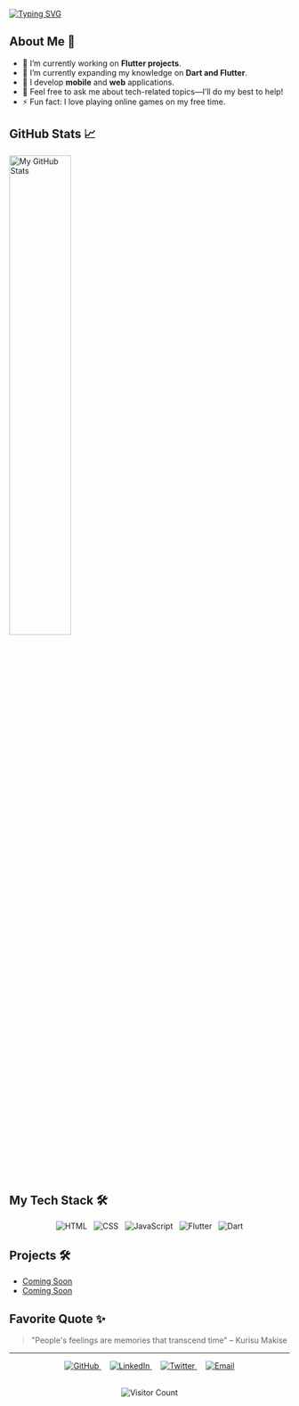 <a href="https://git.io/typing-svg"><img src="https://readme-typing-svg.demolab.com?font=Poppins&weight=600&size=48&pause=1000&vCenter=true&width=435&lines=Hello%2C+I'm+Ced!" alt="Typing SVG" /></a>

## About Me 🚀

- 🔭 I’m currently working on **Flutter projects**.
- 🌱 I’m currently expanding my knowledge on **Dart and Flutter**.
- 📱 I develop **mobile** and **web** applications.
- 💬 Feel free to ask me about tech-related topics—I’ll do my best to help!
- ⚡ Fun fact: I love playing online games on my free time.

## GitHub Stats 📈

<div>
  <img alt="My GitHub Stats" align="left" width="47%" src="https://github-readme-stats.vercel.app/api?username=iEmced&show_icons=true&theme=ayu-mirage&include_all_commits=true&count_private=true&layout=compact"/>
<!--   <img alt="Top Languages" align="left" width="47%" src="https://github-readme-stats.vercel.app/api/top_langs/?username=iEmced&theme=ayu-mirage&layout=compact"/> -->
</div>

<br clear="both">

## My Tech Stack 🛠️

<div style="display: flex; flex-wrap: wrap; justify-content: center;">
  <img src="https://img.shields.io/badge/HTML-E34F26?style=for-the-badge&logo=html5&logoColor=white" alt="HTML">&nbsp;&nbsp;&nbsp;
  <img src="https://img.shields.io/badge/CSS-1572B6?style=for-the-badge&logo=css3&logoColor=white" alt="CSS">&nbsp;&nbsp;&nbsp;
  <img src="https://img.shields.io/badge/JavaScript-F7DF1E?style=for-the-badge&logo=javascript&logoColor=black" alt="JavaScript">&nbsp;&nbsp;&nbsp;
  <img src="https://img.shields.io/badge/Flutter-02569B?style=for-the-badge&logo=flutter&logoColor=white" alt="Flutter">&nbsp;&nbsp;&nbsp;
  <img src="https://img.shields.io/badge/Dart-0175C2?style=for-the-badge&logo=dart&logoColor=white" alt="Dart">
</div>

## Projects 🛠️

- [Coming Soon](https://github.com/iEmced/project-1)
- [Coming Soon](https://github.com/iEmced/project-2)

## Favorite Quote ✨

> "People's feelings are memories that transcend time" – Kurisu Makise

---

<div align="center">
  <a href="https://github.com/iEmced" target="_blank">
    <img src="https://img.shields.io/badge/GitHub-181717?style=for-the-badge&logo=github&logoColor=white" alt="GitHub">
  </a>
  &nbsp;&nbsp;&nbsp;
  <a href="https://www.linkedin.com/in/cedric-vico" target="_blank">
    <img src="https://img.shields.io/badge/LinkedIn-0077B5?style=for-the-badge&logo=linkedin&logoColor=white" alt="LinkedIn">
  </a>
  &nbsp;&nbsp;&nbsp;
  <a href="https://twitter.com/yourprofile" target="_blank">
    <img src="https://img.shields.io/badge/Twitter-1DA1F2?style=for-the-badge&logo=twitter&logoColor=white" alt="Twitter">
  </a>
  &nbsp;&nbsp;&nbsp;
  <a href="mailto:iemced11@gmail.com" target="_blank">
    <img src="https://img.shields.io/badge/Email-D14836?style=for-the-badge&logo=gmail&logoColor=white" alt="Email">
  </a>
  <br><br>
  <p align="center">
  <img src="https://komarev.com/ghpvc/?username=iEmced&label=Profile%20views&color=0e75b6&style=flat-square&logo=visitor-badge" alt="Visitor Count">
</p>
</div>


